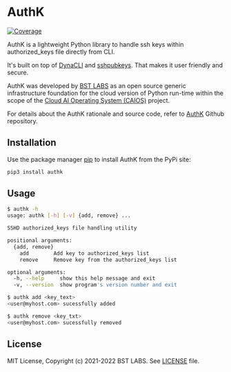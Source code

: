 # AuthK

[![Coverage](https://img.shields.io/badge/Coverage-72%25-yellow.svg)](https://github.com/BstLabs/py-authk/blob/d0e772deb5de5dfae4002b0cee605b783d0cd467/README.md)

AuthK is a lightweight Python library to handle ssh keys within authorized_keys file directly from CLI.

It's built on top of [DynaCLI](https://pypi.org/project/dynacli/) and [sshpubkeys](https://pypi.org/project/sshpubkeys/).
That makes it user friendly and secure.

AuthK was developed by [BST LABS](https://github.com/BstLabs/) as an open source generic infrastructure foundation for the cloud version of Python run-time within the scope of the [Cloud AI Operating System (CAIOS)](http://caios.io) project.

For details about the AuthK rationale and source code, refer to [AuthK](https://github.com/BstLabs/py-authk/) Github repository.

## Installation

Use the package manager [pip](https://pip.pypa.io/en/stable/) to install AuthK from the PyPi site:

```bash
pip3 install authk
```

## Usage

```bash
$ authk -h
usage: authk [-h] [-v] {add, remove} ...

SSHD authorized_keys file handling utility

positional arguments:
  {add, remove}
    add        Add key to authorized_keys list
    remove     Remove key from the authorized_keys list

optional arguments:
  -h, --help     show this help message and exit
  -v, --version  show program's version number and exit
```

```bash
$ authk add <key_text>
<user@myhost.com> sucessfully added

$ authk remove <key_txt>
<user@myhost.com> sucessfully removed
```

## License

MIT License, Copyright (c) 2021-2022 BST LABS. See [LICENSE](https://github.com/BstLabs/py-authk/blob/main/LICENSE.md) file.
